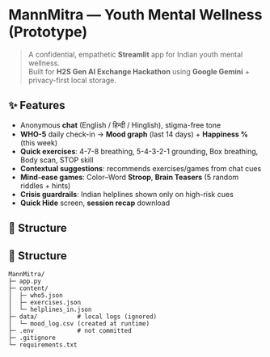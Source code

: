 # MannMitra — Youth Mental Wellness (Prototype)

> A confidential, empathetic **Streamlit** app for Indian youth mental wellness.  
> Built for **H2S Gen AI Exchange Hackathon** using **Google Gemini** + privacy-first local storage.

## ✨ Features
- Anonymous **chat** (English / हिन्दी / Hinglish), stigma-free tone  
- **WHO-5** daily check-in → **Mood graph** (last 14 days) + **Happiness %** (this week)  
- **Quick exercises**: 4-7-8 breathing, 5-4-3-2-1 grounding, Box breathing, Body scan, STOP skill  
- **Contextual suggestions**: recommends exercises/games from chat cues  
- **Mind-ease games**: Color–Word **Stroop**, **Brain Teasers** (5 random riddles + hints)  
- **Crisis guardrails**: Indian helplines shown only on high-risk cues  
- **Quick Hide** screen, **session recap** download

## 🧱 Structure
## 📁 Structure

~~~
MannMitra/
├─ app.py
├─ content/
│  ├─ who5.json
│  ├─ exercises.json
│  └─ helplines_in.json
├─ data/           # local logs (ignored)
│  └─ mood_log.csv (created at runtime)
├─ .env            # not committed
├─ .gitignore
└─ requirements.txt
~~~




